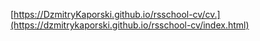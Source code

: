[https://DzmitryKaporski.github.io/rsschool-cv/cv.](https://dzmitrykaporski.github.io/rsschool-cv/index.html)
